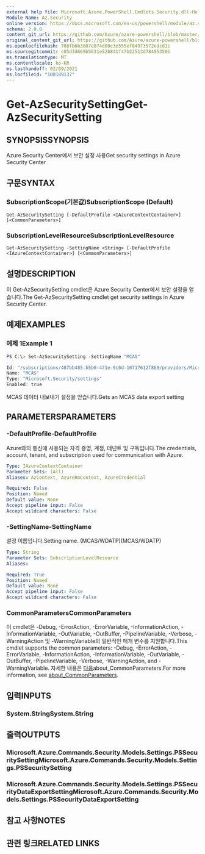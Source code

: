 ```yaml
---
external help file: Microsoft.Azure.PowerShell.Cmdlets.Security.dll-Help.xml
Module Name: Az.Security
online version: https://docs.microsoft.com/en-us/powershell/module/az.security/Get-AzSecuritySetting
schema: 2.0.0
content_git_url: https://github.com/Azure/azure-powershell/blob/master/src/Security/Security/help/Get-AzSecuritySetting.md
original_content_git_url: https://github.com/Azure/azure-powershell/blob/master/src/Security/Security/help/Get-AzSecuritySetting.md
ms.openlocfilehash: 708fb6b3807e874d00c3e555ef84973572edcd1c
ms.sourcegitcommit: c05d3d669b5631e526841f47b22513d78495350b
ms.translationtype: MT
ms.contentlocale: ko-KR
ms.lasthandoff: 02/09/2021
ms.locfileid: "100189137"
---
```

# <span data-ttu-id="741b6-101">Get-AzSecuritySetting</span><span class="sxs-lookup"><span data-stu-id="741b6-101">Get-AzSecuritySetting</span></span>

## <span data-ttu-id="741b6-102">SYNOPSIS</span><span class="sxs-lookup"><span data-stu-id="741b6-102">SYNOPSIS</span></span>
<span data-ttu-id="741b6-103">Azure Security Center에서 보안 설정 사용</span><span class="sxs-lookup"><span data-stu-id="741b6-103">Get security settings in Azure Security Center</span></span>

## <span data-ttu-id="741b6-104">구문</span><span class="sxs-lookup"><span data-stu-id="741b6-104">SYNTAX</span></span>

### <span data-ttu-id="741b6-105">SubscriptionScope(기본값)</span><span class="sxs-lookup"><span data-stu-id="741b6-105">SubscriptionScope (Default)</span></span>
```
Get-AzSecuritySetting [-DefaultProfile <IAzureContextContainer>] [<CommonParameters>]
```

### <span data-ttu-id="741b6-106">SubscriptionLevelResource</span><span class="sxs-lookup"><span data-stu-id="741b6-106">SubscriptionLevelResource</span></span>
```
Get-AzSecuritySetting -SettingName <String> [-DefaultProfile <IAzureContextContainer>] [<CommonParameters>]
```

## <span data-ttu-id="741b6-107">설명</span><span class="sxs-lookup"><span data-stu-id="741b6-107">DESCRIPTION</span></span>
<span data-ttu-id="741b6-108">이 Get-AzSecuritySetting cmdlet은 Azure Security Center에서 보안 설정을 얻습니다.</span><span class="sxs-lookup"><span data-stu-id="741b6-108">The Get-AzSecuritySetting cmdlet get security settings in Azure Security Center.</span></span>

## <span data-ttu-id="741b6-109">예제</span><span class="sxs-lookup"><span data-stu-id="741b6-109">EXAMPLES</span></span>

### <span data-ttu-id="741b6-110">예제 1</span><span class="sxs-lookup"><span data-stu-id="741b6-110">Example 1</span></span>
```powershell
PS C:\> Set-AzSecuritySetting -SettingName "MCAS"

Id: "/subscriptions/487bb485-b5b0-471e-9c0d-10717612f869/providers/Microsoft.Security/settings/MCAS"
Name: "MCAS"
Type: "Microsoft.Security/settings"
Enabled: true
```

<span data-ttu-id="741b6-111">MCAS 데이터 내보내기 설정을 얻습니다.</span><span class="sxs-lookup"><span data-stu-id="741b6-111">Gets an MCAS data export setting</span></span>   

## <span data-ttu-id="741b6-112">PARAMETERS</span><span class="sxs-lookup"><span data-stu-id="741b6-112">PARAMETERS</span></span>

### <span data-ttu-id="741b6-113">-DefaultProfile</span><span class="sxs-lookup"><span data-stu-id="741b6-113">-DefaultProfile</span></span>
<span data-ttu-id="741b6-114">Azure와의 통신에 사용되는 자격 증명, 계정, 테넌트 및 구독입니다.</span><span class="sxs-lookup"><span data-stu-id="741b6-114">The credentials, account, tenant, and subscription used for communication with Azure.</span></span>

```yaml
Type: IAzureContextContainer
Parameter Sets: (All)
Aliases: AzContext, AzureRmContext, AzureCredential

Required: False
Position: Named
Default value: None
Accept pipeline input: False
Accept wildcard characters: False
```

### <span data-ttu-id="741b6-115">-SettingName</span><span class="sxs-lookup"><span data-stu-id="741b6-115">-SettingName</span></span>
<span data-ttu-id="741b6-116">설정 이름입니다.</span><span class="sxs-lookup"><span data-stu-id="741b6-116">Setting name.</span></span> <span data-ttu-id="741b6-117">(MCAS/WDATP)</span><span class="sxs-lookup"><span data-stu-id="741b6-117">(MCAS/WDATP)</span></span>

```yaml
Type: String
Parameter Sets: SubscriptionLevelResource
Aliases:

Required: True
Position: Named
Default value: None
Accept pipeline input: False
Accept wildcard characters: False
```

### <span data-ttu-id="741b6-118">CommonParameters</span><span class="sxs-lookup"><span data-stu-id="741b6-118">CommonParameters</span></span>
<span data-ttu-id="741b6-119">이 cmdlet은 -Debug, -ErrorAction, -ErrorVariable, -InformationAction, -InformationVariable, -OutVariable, -OutBuffer, -PipelineVariable, -Verbose, -WarningAction 및 -WarningVariable의 일반적인 매개 변수를 지원합니다.</span><span class="sxs-lookup"><span data-stu-id="741b6-119">This cmdlet supports the common parameters: -Debug, -ErrorAction, -ErrorVariable, -InformationAction, -InformationVariable, -OutVariable, -OutBuffer, -PipelineVariable, -Verbose, -WarningAction, and -WarningVariable.</span></span> <span data-ttu-id="741b6-120">자세한 내용은 [다음](http://go.microsoft.com/fwlink/?LinkID=113216)about_CommonParameters.</span><span class="sxs-lookup"><span data-stu-id="741b6-120">For more information, see [about_CommonParameters](http://go.microsoft.com/fwlink/?LinkID=113216).</span></span>

## <span data-ttu-id="741b6-121">입력</span><span class="sxs-lookup"><span data-stu-id="741b6-121">INPUTS</span></span>

### <span data-ttu-id="741b6-122">System.String</span><span class="sxs-lookup"><span data-stu-id="741b6-122">System.String</span></span>

## <span data-ttu-id="741b6-123">출력</span><span class="sxs-lookup"><span data-stu-id="741b6-123">OUTPUTS</span></span>

### <span data-ttu-id="741b6-124">Microsoft.Azure.Commands.Security.Models.Settings.PSSecuritySetting</span><span class="sxs-lookup"><span data-stu-id="741b6-124">Microsoft.Azure.Commands.Security.Models.Settings.PSSecuritySetting</span></span>
### <span data-ttu-id="741b6-125">Microsoft.Azure.Commands.Security.Models.Settings.PSSecurityDataExportSetting</span><span class="sxs-lookup"><span data-stu-id="741b6-125">Microsoft.Azure.Commands.Security.Models.Settings.PSSecurityDataExportSetting</span></span>

## <span data-ttu-id="741b6-126">참고 사항</span><span class="sxs-lookup"><span data-stu-id="741b6-126">NOTES</span></span>

## <span data-ttu-id="741b6-127">관련 링크</span><span class="sxs-lookup"><span data-stu-id="741b6-127">RELATED LINKS</span></span>
